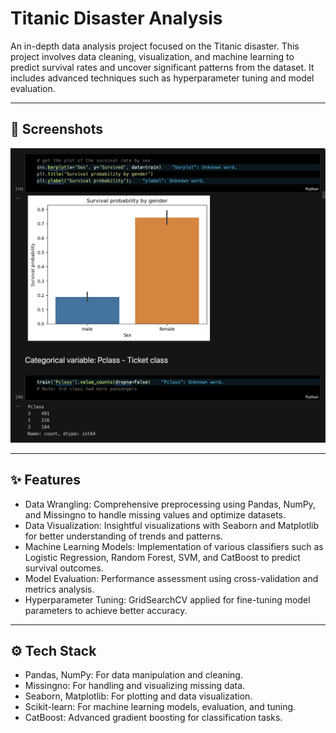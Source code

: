 # Titanic Disaster Analysis

An in-depth data analysis project focused on the Titanic disaster. This project involves data cleaning, visualization, and machine learning to predict survival rates and uncover significant patterns from the dataset. It includes advanced techniques such as hyperparameter tuning and model evaluation.

---

## 📸 Screenshots

![Project](titanic_disaster_analysis.png)

---

## ✨ Features

- Data Wrangling: Comprehensive preprocessing using Pandas, NumPy, and Missingno to handle missing values and optimize datasets.
- Data Visualization: Insightful visualizations with Seaborn and Matplotlib for better understanding of trends and patterns.
- Machine Learning Models: Implementation of various classifiers such as Logistic Regression, Random Forest, SVM, and CatBoost to predict survival outcomes.
- Model Evaluation: Performance assessment using cross-validation and metrics analysis.
- Hyperparameter Tuning: GridSearchCV applied for fine-tuning model parameters to achieve better accuracy.

---

## ⚙️ Tech Stack

- Pandas, NumPy: For data manipulation and cleaning.
- Missingno: For handling and visualizing missing data.
- Seaborn, Matplotlib: For plotting and data visualization.
- Scikit-learn: For machine learning models, evaluation, and tuning.
- CatBoost: Advanced gradient boosting for classification tasks.
